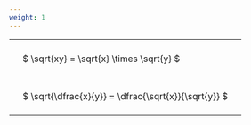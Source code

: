 ```yaml
---
weight: 1
---
```


<style type="text/css">
#T_3ba7d th.col_heading {
  text-align: left;
  font-size: 1em;
}
#T_3ba7d td {
  text-align: left;
  font-size: 1em;
  padding: 1.5em;
}
</style>
<table id="T_3ba7d">
  <thead>
  </thead>
  <tbody>
    <tr>
      <td id="T_3ba7d_row0_col0" class="data row0 col0" >$ \sqrt{xy} = \sqrt{x} \times \sqrt{y} $</td>
    </tr>
    <tr>
      <td id="T_3ba7d_row1_col0" class="data row1 col0" >$ \sqrt{\dfrac{x}{y}} = \dfrac{\sqrt{x}}{\sqrt{y}} $</td>
    </tr>
  </tbody>
</table>
